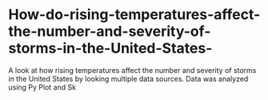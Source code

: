 # How-do-rising-temperatures-affect-the-number-and-severity-of-storms-in-the-United-States-
A look at how rising temperatures affect the number and severity of storms in the United States by looking multiple data sources. Data was analyzed using Py Plot and Sk
